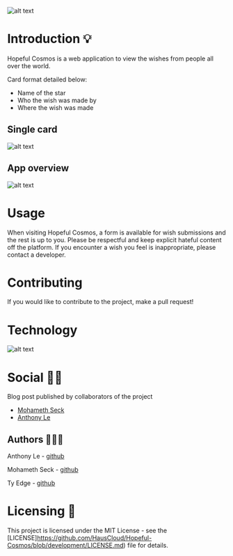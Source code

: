 ![alt text](https://github.com/hopeful-cosmos/WebApp/blob/master/assets/Screen%20Shot%202019-10-31%20at%202.49.20%20PM.png?raw=true)

# Introduction 💡

Hopeful Cosmos is a web application to view the wishes from people all over the world.

Card format detailed below:
- Name of the star
- Who the wish was made by
- Where the wish was made

## Single card
![alt text](https://github.com/hopeful-cosmos/WebApp/blob/master/assets/Screen%20Shot%202019-10-31%20at%204.17.58%20PM.png?raw=true)
## App overview
![alt text](https://github.com/hopeful-cosmos/WebApp/blob/master/assets/Screen%20Shot%202019-10-31%20at%204.16.16%20PM.png?raw=true)

# Usage
When visiting Hopeful Cosmos, a form is available for wish submissions and the rest is up to you. Please be respectful and keep explicit hateful content off the platform. If you encounter a wish you feel is inappropriate, please contact a developer.

# Contributing
If you would like to contribute to the project, make a pull request!

# Technology
![alt text](https://miro.medium.com/max/3160/1*iqEPl6yBDhLf_nBdLMUw6Q.png)

# Social ✍🏽
Blog post published by collaborators of the project
- [Mohameth Seck](https://medium.com/@mohamethseck/wish-cosmos-holberton-final-project-b50c9323b128)
- [Anthony Le](https://twitter.com/HausCloud/status/1190378572814471168)

## Authors 👨🏽‍💻
Anthony Le - [github](https://github.com/HausCloud)

Mohameth Seck - [github](https://choosealicense.com/licenses/mit/)

Ty Edge - [github](https://github.com/tyedge)

# Licensing 📜
This project is licensed under the MIT License - see the [LICENSE]https://github.com/HausCloud/Hopeful-Cosmos/blob/development/LICENSE.md) file for details.
